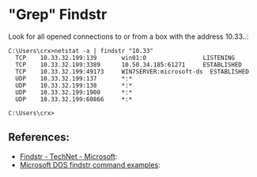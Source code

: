 # "Grep" Findstr

Look for all opened connections to or from a box with the address 10.33.*.*: 
```
C:\Users\crx>netstat -a | findstr "10.33"
  TCP    10.33.32.199:139       win01:0                LISTENING
  TCP    10.33.32.199:3389      10.50.34.185:61271     ESTABLISHED
  TCP    10.33.32.199:49173     WIN7SERVER:microsoft-ds  ESTABLISHED
  UDP    10.33.32.199:137       *:*
  UDP    10.33.32.199:138       *:*
  UDP    10.33.32.199:1900      *:*
  UDP    10.33.32.199:60866     *:*

C:\Users\crx>
```

## References: 
- [Findstr - TechNet - Microsoft](http://technet.microsoft.com/en-us/library/bb490907.aspx):
- [Microsoft DOS findstr command examples](http://www.computerhope.com/findstr.htm): 
 